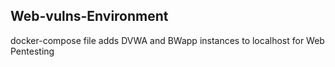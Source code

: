 ## Web-vulns-Environment
docker-compose file adds DVWA and BWapp instances to localhost for Web Pentesting

